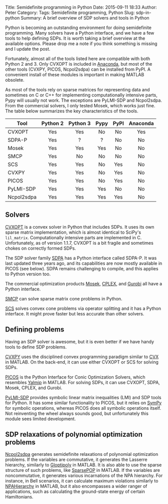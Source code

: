 Title: Semidefinite programming in Python
Date: 2015-09-11 18:33
Author: Peter
Category: 
Tags: Semidefinite programming, Python
Slug: sdp-in-python
Summary: A brief overview of SDP solvers and tools in Python

Python is becoming an outstanding environment for doing semidefinite programming. Many solvers have a Python interface, and we have a few tools to help defining SDPs. It is worth taking a brief overview at the available options. Please drop me a note if you think something is missing and I update the post.

Fortunately, almost all of the tools listed here are compatible with both Python 2 and 3. Only CVXOPT is included in [Anaconda](https://store.continuum.io/cshop/anaconda/), but most of the other tools (CVXPY, PICOS, Ncpol2sdpa) can be installed from PyPI. A convenient install of these modules is important in making MATLAB obsolete.

As most of the tools rely on sparse matrices for representing data and sometimes on C or C++ for implementing computationally intensive parts, Pypy will usually not work. The exceptions are PyLMI-SDP and Ncpol2sdpa. From the commercial solvers, I only tested Mosek, which works just fine. The table below summarizes the key characteristics of the tools.

Tool      |Python 2|Python 3|Pypy|PyPI| Anaconda
----------|:------:|:------:|:--:|:--:|:-------:
CVXOPT    |Yes     |Yes     | No | No | Yes
SDPA-P    |Yes     |?       |?   | No | No
Mosek     |Yes     |Yes     |Yes | No | No
SMCP      |Yes     |No      |No  | No | No
SCS       |Yes     |Yes     |No  | Yes| No
CVXPY     |Yes     |Yes     |No  | Yes| No
PICOS     |Yes     |Yes     |No  | Yes| No
PyLMI-SDP |Yes     |Yes     |Yes | No | No
Ncpol2sdpa|Yes     |Yes     |Yes | Yes| No


Solvers
--------
[CVXOPT](http://cvxopt.org/) is a convex solver in Python that includes SDPs. It uses its own sparse matrix implementation, which is almost identical to SciPy's `lil_matrix`. Computationally intensive parts are implemented in C. Unfortunately, as of version 1.1.7, CVXOPT is a bit fragile and sometimes chokes on correctly formed SDPs.

The SDP solver family [SDPA](http://sdpa.sourceforge.net/) has a Python interface called SDPA-P. It was last updated three years ago, and its capabilities are now mostly available in PICOS (see below). SDPA remains challenging to compile, and this applies to Python version too.

The commercial optimization products [Mosek](http://mosek.com/), [CPLEX](http://www-01.ibm.com/software/commerce/optimization/cplex-optimizer/), and [Gurobi](http://www.gurobi.com) all have a Python interface.

[SMCP](https://smcp.readthedocs.org/) can solve sparse matrix cone problems in Python.

[SCS](https://github.com/cvxgrp/scs) solves convex cone problems via operator splitting and it has a Python interface. It might prove faster but less accurate than other solvers.

Defining problems
-------------------
Having an SDP solver is awesome, but it is even better if we have handy tools to define SDP problems. 

[CVXPY](http://www.cvxpy.org/) uses the disciplined convex programming paradigm similar to [CVX](http://cvxr.com/cvx/) in MATLAB. On the back-end, it can use either CVXOPT or SCS for solving SDPs.

[PICOS](http://picos.zib.de/) is the Python Interface for Conic Optimization Solvers, which resembles [Yalmip](http://users.isy.liu.se/johanl/yalmip/) in MATLAB. For solving SDPs, it can use CVXOPT, SDPA, Mosek, CPLEX, and Gurobi.

[PyLMI-SDP](https://github.com/cdsousa/PyLMI-SDP) provides symbolic linear matrix inequalities (LMI) and SDP tools for Python. It has some similar functionality to PICOS, but it relies on [SymPy](http://www.sympy.org/) for symbolic operations, whereas PICOS does all symbolic operations itself. Not reinventing the wheel always sounds good, but unfortunately this module sees limited development.

SDP relaxations of polynomial optimization problems
----------------------------------------------------------
[Ncpol2sdpa](https://ncpol2sdpa.readthedocs.org/) generates semidefinite relaxations of polynomial optimization problems. If the variables are commutative, it generates the Lasserre hierarchy, similarly to  [Gloptipoly](http://homepages.laas.fr/henrion/software/gloptipoly/) in MATLAB. It is also able to use the sparse structure of such problems, like [SparsePOP](http://sparsepop.sourceforge.net/) in MATLAB. If the variables are noncommutative, it generates various incarnations of the NPA hierarchy. For instance, in Bell scenarios, it can calculate maximum violations similarly to [NPAHierarchy](http://www.qetlab.com/NPAHierarchy) in MATLAB, but it also encompasses a wider ranger of applications, such as calculating the ground-state energy of certain Hamiltonians. 
